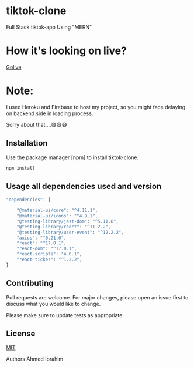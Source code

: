 # tiktok-clone
Full Stack tiktok-app Using "MERN"



# How it's looking on live?

[Golive](https://tiktok-clone-7fc49.web.app/)


# Note:

I used Heroku and Firebase to host my project, so you might face delaying on backend side in loading process.

Sorry about that....😅😅😅



## Installation

Use the package manager [npm] to install tiktok-clone.

```bash
npm install
```


## Usage all dependencies used and version

```javascript
"dependencies": {

    "@material-ui/core": "^4.11.1",
    "@material-ui/icons": "^4.9.1",
    "@testing-library/jest-dom": "^5.11.6",
    "@testing-library/react": "^11.2.2",
    "@testing-library/user-event": "^12.2.2",
    "axios": "^0.21.0",
    "react": "^17.0.1",
    "react-dom": "^17.0.1",
    "react-scripts": "4.0.1",
    "react-ticker": "^1.2.2",
}
```

## Contributing
Pull requests are welcome. For major changes, please open an issue first to discuss what you would like to change.

Please make sure to update tests as appropriate.

## License
[MIT](https://choosealicense.com/licenses/mit/)

Authors
Ahmed Ibrahim


